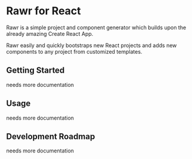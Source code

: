 # Rawr for React

Rawr is a simple project and component generator which builds upon the already amazing Create React App.

Rawr easily and quickly bootstraps new React projects and adds new components to any project from customized templates.

## Getting Started

needs more documentation

## Usage

needs more documentation

## Development Roadmap

needs more documentation
